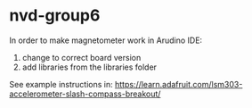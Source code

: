 # nvd-group6

In order to make magnetometer work in Arudino IDE:
1) change to correct board version
2) add libraries from the libraries folder

See example instructions in:
https://learn.adafruit.com/lsm303-accelerometer-slash-compass-breakout/
